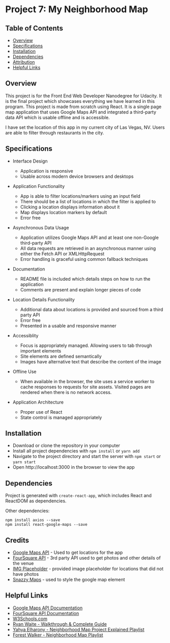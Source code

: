 # Project 7: My Neighborhood Map

## Table of Contents
* [Overview](##Overview)
* [Specifications](##Specifications)
* [Installation](##Installation)
* [Dependencies](##Dependencies)
* [Attribution](##Credits)
* [Helpful Links](##Helpful)

## Overview
This project is for the Front End Web Developer Nanodegree for Udacity. It is the final project which showcases everything we have learned in this program. This project is made from scratch using React. It is a single page map application that uses Google Maps API and integrated a third-party data API which is usable offline and is accessible. 

I have set the location of this app in my current city of Las Vegas, NV. Users are able to filter through restaurants in the city.

## Specifications
* Interface Design
  * Application is responsive
  * Usable across modern device browsers and desktops

* Application Functionality
  * App is able to filter locations/markers using an input field
  * There should be a list of locations in which the filter is applied to
  * Clicking a location displays information about it
  * Map displays location markers by default
  * Error free

* Asynchronous Data Usage
  * Application utilizes Google Maps API and at least one non-Google third-party API
  * All data requests are retrieved in an asynchronous manner using either the Fetch API or XMLHttpRequest
  * Error handling is graceful using common fallback techniques

* Documentation
  * README file is included which details steps on how to run the application
  * Comments are present and explain longer pieces of code

* Location Details Functionality
  * Additional data about locations is provided and sourced from a third party API
  * Error free
  * Presented in a usable and responsive manner

* Accessiblity
  * Focus is appropriately managed. Allowing users to tab through important elements
  * Site elements are defined semantically
  * Images have alternative text that describe the content of the image

* Offline Use
  * When available in the browser, the site uses a service worker to cache
responses to requests for site assets. Visited pages are rendered when there is
no network access.

* Application Architecture
  * Proper use of React
  * State control is managed appropriately

## Installation

* Download or clone the repository in your computer
* Install all project dependencies with `npm install` or `yarn add`
* Navigate to the project directory and start the server with `npm start` or `yarn start`
* Open http://localhost:3000 in the browser to view the app

## Dependencies
Project is generated with `create-react-app`, which includes React and ReactDOM as dependencies.

Other dependencies:
```
npm install axios --save
npm install react-google-maps --save 
```

## Credits

* [Google Maps API](https://cloud.google.com/maps-platform/) - Used to get locations for the app
* [FourSquare API](https://developer.foursquare.com/places-api) - 3rd party API used to get photos and other details of the venue
* [IMG Placeholder](https://imgplaceholder.com) - provided image placeholder for locations that did not have photos
* [Snazzy Maps](https://snazzymaps.com/) - used to style the google map element

## Helpful Links

* [Google Maps API Documentation](https://developers.google.com/maps/documentation/javascript/tutorial)
* [FourSquare API Documentation](https://developer.foursquare.com/docs)
* [W3Schools.com](https://www.w3schools.com/default.asp)
* [Ryan Waite - Walkthrough & Complete Guide](https://youtu.be/LvQe7xrUh7I)
* [Yahya Elharony - Neighborhood Map Project Explained Playlist](https://www.youtube.com/playlist?list=PLgOB68PvvmWCGNn8UMTpcfQEiITzxEEA1)
* [Forest Walker - Neighborhood Map Playlist](https://www.youtube.com/playlist?list=PL4rQq4MQP1crXuPtruu_eijgOUUXhcUCP)

